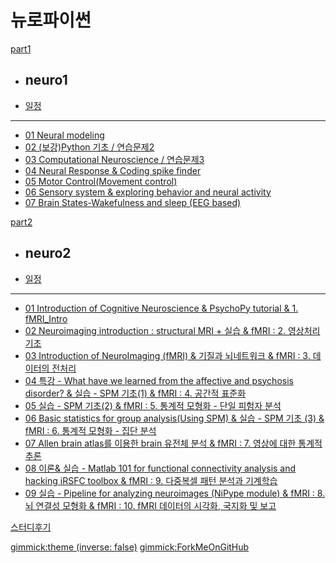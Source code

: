 # 뉴로파이썬

[part1]()

  * ## neuro1
  * [일정](doc/part1/intro.md)
  ----------
  * [01 Neural modeling](doc/part1/study01/d01.md)
  * [02 (보강)Python 기초 / 연습문제2](doc/part1/study02/d02.md)
  * [03 Computational Neuroscience / 연습문제3](doc/part1/study03/d03.md)
  * [04 Neural Response & Coding spike finder](doc/part1/study04/d04.md)
  * [05 Motor Control(Movement control)](doc/part1/study05/d05.md)
  * [06 Sensory system & exploring behavior and neural activity](doc/part1/study06/d06.md)
  * [07 Brain States-Wakefulness and sleep (EEG based)](doc/part1/study06/d06.md)

[part2]()

  * ## neuro2
  * [일정](doc/part2/intro.md)
  ----------
  * [01 Introduction of Cognitive Neuroscience & PsychoPy tutorial & 1. fMRI_Intro ](doc/part2/study01/d01.md)
  * [02 Neuroimaging introduction : structural MRI + 실습 & fMRI : 2. 영상처리 기초](doc/part2/study02/d02.md)
  * [03 Introduction of NeuroImaging (fMRI) & 기질과 뇌네트워크 & fMRI : 3. 데이터의 전처리](doc/part2/study03/d03.md)
  * [04 특강 - What have we learned from the affective and psychosis disorder? & 실습 - SPM 기초(1) & fMRI : 4. 공간적 표준화](doc/part2/study04/d04.md)
  * [05 실습 - SPM 기초(2) & fMRI : 5. 통계적 모형화 - 단일 피험자 분석](doc/part2/study05/d05.md)
  * [06 Basic statistics for group analysis(Using SPM) & 실습 - SPM 기초 (3) & fMRI : 6. 통계적 모형화 - 집단 분석](doc/part2/study06/d06.md)
  * [07 Allen brain atlas를 이용한 brain 유전체 분석 & fMRI : 7. 영상에 대한 통계적 추론](doc/part2/study07/d07.md)
  * [08 이론& 실습 - Matlab 101 for functional connectivity analysis and hacking iRSFC toolbox & fMRI : 9. 다중복셀 패턴 분석과 기계학습](doc/part2/study08/d08.md)
  * [09 실습  - Pipeline for analyzing neuroimages (NiPype module) & fMRI : 8. 뇌 연결성 모형화 & fMRI : 10. fMRI 데이터의 시각화, 국지화 및 보고](doc/part2/study09/d09.md)

[스터디후기](doc/afterSchool.md)

[gimmick:theme (inverse: false)](cerulean)
[gimmick:ForkMeOnGitHub](https://github.com/biospin/neuropy/tree/gh-pages)
